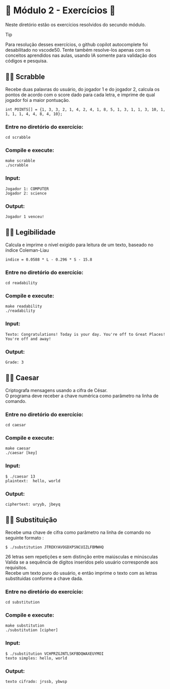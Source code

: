 # 🦙 Módulo 2 - Exercícios 🦙 

Neste diretório estão os exercícios resolvidos do secundo módulo. 

> [!TIP]
> Para resolução desses exercícios, o github copilot autocomplete foi desabilitado no vscode50. Tente também resolve-los apenas com os conceitos aprendidos nas aulas, usando IA somente para validação dos códigos e pesquisa. 

## :technologist: Scrabble

Recebe duas palavras do usuário, do jogador 1 e do jogador 2, calcula os pontos de acordo com o score dado para cada letra, e imprime de qual jogador foi a maior pontuação.

```
int POINTS[] = {1, 3, 3, 2, 1, 4, 2, 4, 1, 8, 5, 1, 3, 1, 1, 3, 10, 1, 1, 1, 1, 4, 4, 8, 4, 10};
```

### Entre no diretório do exercício:
```
cd scrabble
```

### Compile e execute:
```
make scrabble
./scrabble
```
### Input:
```
Jogador 1: COMPUTER 
Jogador 2: science 
```
### Output:
```
Jogador 1 venceu!
```

## :technologist: Legibilidade

Calcula e imprime o nível exigido para leitura de um texto, baseado no índice Coleman-Liau 

```
indice = 0.0588 * L - 0.296 * S - 15.8
```

### Entre no diretório do exercício:
```
cd readability
```

### Compile e execute:
```
make readability
./readability
```
### Input:
```
Texto: Congratulations! Today is your day. You're off to Great Places! You're off and away!
```
### Output:
```
Grade: 3
```

## :technologist: Caesar

Criptografa mensagens usando a cifra de César. <br>
O programa deve receber a chave numérica como parâmetro na linha de comando.

### Entre no diretório do exercício:
```
cd caesar
```

### Compile e execute:
```
make caesar
./caesar [key]
```
### Input:
```
$ ./caesar 13
plaintext:  hello, world
```
### Output:
```
ciphertext: uryyb, jbeyq
```

## :technologist: Substituição

Recebe uma chave de cifra como parâmetro na linha de comando no seguinte formato :<br>
```
$ ./substitution JTREKYAVOGDXPSNCUIZLFBMWHQ
``` 
26 letras sem repetições e sem distinção entre maiúsculas e minúsculas <br>
Valida se a sequência de digitos inseridos pelo usuário corresponde aos requisitos. <br>
Recebe um texto puro do usuário, e então imprime o texto com as letras substituidas conforme a chave dada.

### Entre no diretório do exercício:
```
cd substitution
```

### Compile e execute:
```
make substitution
./substitution [cipher]
```
### Input:
```
$ ./substitution VCHPRZGJNTLSKFBDQWAXEUYMOI
texto simples: hello, world
```
### Output:
```
texto cifrado: jrssb, ybwsp
```